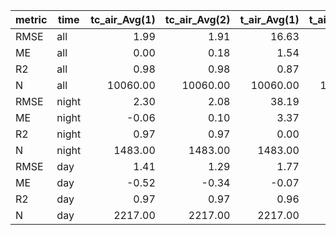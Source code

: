 |metric|time |tc_air_Avg(1)|tc_air_Avg(2)|t_air_Avg(1)|t_air_Avg(2)|
|------|-----|------------:|------------:|-----------:|-----------:|
|RMSE  |all  |         1.99|         1.91|       16.63|       16.89|
|ME    |all  |         0.00|         0.18|        1.54|        1.80|
|R2    |all  |         0.98|         0.98|        0.87|        0.87|
|N     |all  |     10060.00|     10060.00|    10060.00|    10060.00|
|RMSE  |night|         2.30|         2.08|       38.19|       38.03|
|ME    |night|        -0.06|         0.10|        3.37|        3.46|
|R2    |night|         0.97|         0.97|        0.00|        0.01|
|N     |night|      1483.00|      1483.00|     1483.00|     1483.00|
|RMSE  |day  |         1.41|         1.29|        1.77|        2.33|
|ME    |day  |        -0.52|        -0.34|       -0.07|        0.42|
|R2    |day  |         0.97|         0.97|        0.96|        0.95|
|N     |day  |      2217.00|      2217.00|     2217.00|     2217.00|

